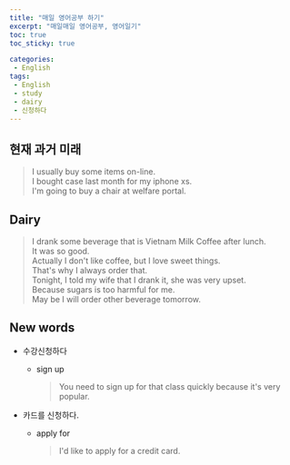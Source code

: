 ```yaml
---
title: "매일 영어공부 하기"
excerpt: "매일매일 영어공부, 영어일기"
toc: true
toc_sticky: true

categories:
 - English
tags:
 - English
 - study
 - dairy
 - 신청하다
---
```


## 현재 과거 미래  
> I usually buy some items on-line.  
  I bought case last month for my iphone xs.  
  I'm going to buy a chair at welfare portal.  

## Dairy  
> I drank some beverage that is Vietnam Milk Coffee after lunch.  
  It was so good.  
  Actually I don't like coffee, but I love sweet things.  
  That's  why I always order that.  
  Tonight, I told my wife that I drank it, she was very upset.  
  Because sugars is too harmful for me.  
  May be I will order other beverage tomorrow.   

## New words  
- 수강신청하다
    - sign up  
        > You need to sign up for that class quickly because it's very popular.

- 카드를 신청하다.
    - apply for
        > I'd like to apply for a credit card.
